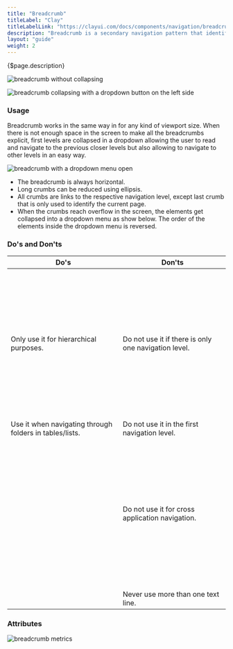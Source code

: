 ```yaml
---
title: "Breadcrumb"
titleLabel: "Clay"
titleLabelLink: "https://clayui.com/docs/components/navigation/breadcrumbs.html"
description: "Breadcrumb is a secondary navigation pattern that identifies the page position inside a hierarchy."
layout: "guide"
weight: 2
---
```


<div class="page-description">{$page.description}</div>

![breadcrumb without collapsing](../../../images/Breadcrumb.jpg)

![breadcrumb collapsing with a dropdown button on the left side](../../../images/BreadcrumbDropdown.jpg)

### Usage

Breadcrumb works in the same way in for any kind of viewport size. When there is not enough space in the screen to make all the breadcrumbs explicit, first levels are collapsed in a dropdown allowing the user to read and navigate to the previous closer levels but also allowing to navigate to other levels in an easy way.

![breadcrumb with a dropdown menu open](../../../images/BreadcrumbDropdownExample.jpg)

* The breadcrumb is always horizontal.
* Long crumbs can be reduced using ellipsis.
* All crumbs are links to the respective navigation level, except last crumb that is only used to identify the current page.
* When the crumbs reach overflow in the screen, the elements get collapsed into a dropdown menu as show below. The order of the elements inside the dropdown menu is reversed.

### Do's and Don'ts

<table>
    <thead>
        <tr>
            <th>Do's</th>
            <th>Don'ts</th>
        </tr>
    </thead>
    <tbody>
        <tr>
            <td>
                <div class="d-flex align-items-center">
                    <svg class="lexicon-icon lexicon-icon-check do mr-3"><use xlink:href="/vendor/lexicon/icons.svg#check"></use></svg>
                    <span>Only use it for hierarchical purposes.</span>
                </div>
            </td>
            <td>
                <div class="d-flex align-items-center">
                    <svg class="lexicon-icon lexicon-icon-times dont mr-3"><use xlink:href="/vendor/lexicon/icons.svg#times"></use></svg>
                    <span>Do not use it if there is only one navigation level.</span>
                </div>
            </td>
        </tr>
        <tr>
            <td>
                <div class="d-flex align-items-center">
                    <svg class="lexicon-icon lexicon-icon-check do mr-3"><use xlink:href="/vendor/lexicon/icons.svg#check"></use></svg>
                    <span>Use it when navigating through folders in tables/lists.</span>
                </div>
            </td>
            <td>
                <div class="d-flex align-items-center">
                    <svg class="lexicon-icon lexicon-icon-times dont mr-3"><use xlink:href="/vendor/lexicon/icons.svg#times"></use></svg>
                    <span>Do not use it in the first navigation level.</span>
                </div>
            </td>
        </tr>
        <tr>
            <td>
            </td>
            <td>
                <div class="d-flex align-items-center">
                    <svg class="lexicon-icon lexicon-icon-times dont mr-3"><use xlink:href="/vendor/lexicon/icons.svg#times"></use></svg>
                    <span>Do not use it for cross application navigation.</span>
                </div>
            </td>
        </tr>
        <tr>
            <td>
            </td>
            <td>
                <div class="d-flex align-items-center">
                    <svg class="lexicon-icon lexicon-icon-times dont mr-3"><use xlink:href="/vendor/lexicon/icons.svg#times"></use></svg>
                    <span>Never use more than one text line.</span>
                </div>
            </td>
        </tr>
    </tbody>
</table>


### Attributes

![breadcrumb metrics](../../../images/BreadcrumbMetrics.jpg)